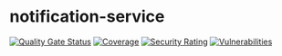 # notification-service
[![Quality Gate Status](https://sonarcloud.io/api/project_badges/measure?project=soldevlife-assesment-2024-S1_notification-service&metric=alert_status)](https://sonarcloud.io/summary/new_code?id=soldevlife-assesment-2024-S1_notification-service)
[![Coverage](https://sonarcloud.io/api/project_badges/measure?project=soldevlife-assesment-2024-S1_notification-service&metric=coverage)](https://sonarcloud.io/summary/new_code?id=soldevlife-assesment-2024-S1_notification-service)
[![Security Rating](https://sonarcloud.io/api/project_badges/measure?project=soldevlife-assesment-2024-S1_notification-service&metric=security_rating)](https://sonarcloud.io/summary/new_code?id=soldevlife-assesment-2024-S1_notification-service)
[![Vulnerabilities](https://sonarcloud.io/api/project_badges/measure?project=soldevlife-assesment-2024-S1_notification-service&metric=vulnerabilities)](https://sonarcloud.io/summary/new_code?id=soldevlife-assesment-2024-S1_notification-service)

